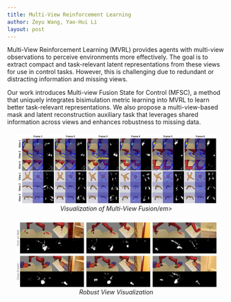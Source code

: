 ```yaml
---
title: Multi-View Reinforcement Learning
author: Zeyu Wang, Yao-Hui Li
layout: post
---
```

<div class="container">
	<p>Multi-View Reinforcement Learning (MVRL) provides agents with multi-view observations to perceive environments more effectively. The goal is to extract compact and task-relevant latent representations from these views for use in control tasks. However, this is challenging due to redundant or distracting information and missing views.</p>
	<p>Our work introduces Multi-view Fusion State for Control (MFSC), a method that uniquely integrates bisimulation metric learning into MVRL to learn better task-relevant representations. We also propose a multi-view-based mask and latent reconstruction auxiliary task that leverages shared information across views and enhances robustness to missing data.
</p>
</div>
<div style="float:none;border:solid 1px 000;margin:20px;text-align:center"><img src="/assets/images/research/MFSC_vis.png"><br><em>Visualization of Multi-View Fusion/em></div>
<div style="float:none;border:solid 1px 000;margin:20px;text-align:center"><img src="/assets/images/research/MFSC_robust_vis.png"><br><em>Robust View Visualization</em></div>